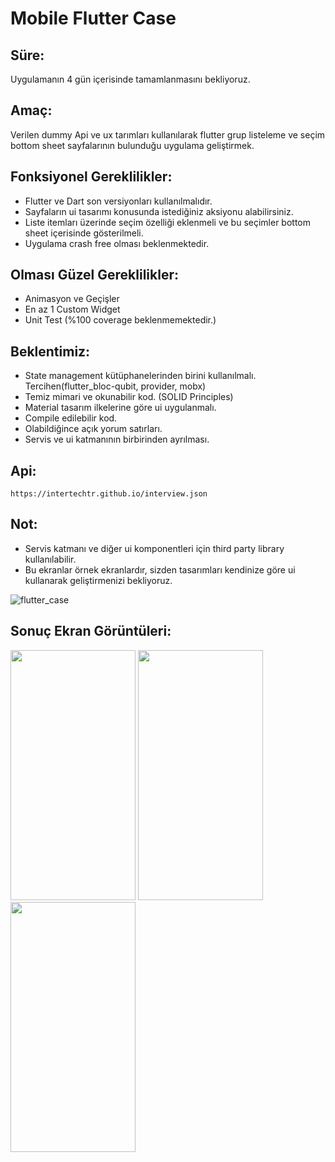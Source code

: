# Mobile Flutter Case 

## Süre: 
Uygulamanın 4 gün içerisinde tamamlanmasını bekliyoruz. 

## Amaç: 
Verilen dummy Api ve ux tarımları kullanılarak flutter grup listeleme ve seçim bottom sheet sayfalarının bulunduğu uygulama geliştirmek. 


## Fonksiyonel  Gereklilikler: 
- Flutter ve Dart son versiyonları kullanılmalıdır.
- Sayfaların ui tasarımı konusunda istediğiniz aksiyonu alabilirsiniz. 
- Liste itemları üzerinde seçim özelliği eklenmeli ve bu seçimler bottom sheet içerisinde gösterilmeli. 
- Uygulama crash free olması beklenmektedir.


## Olması Güzel Gereklilikler: 
- Animasyon ve Geçişler
- En az 1 Custom Widget 
- Unit Test (%100 coverage beklenmemektedir.)

## Beklentimiz: 
- State management kütüphanelerinden birini kullanılmalı. Tercihen(flutter_bloc-qubit, provider, mobx)
- Temiz mimari ve okunabilir kod. (SOLID Principles)
- Material tasarım ilkelerine göre ui uygulanmalı. 
- Compile edilebilir kod. 
- Olabildiğince açık yorum satırları. 
- Servis ve ui katmanının birbirinden ayrılması. 

## Api: 
```
https://intertechtr.github.io/interview.json
```

## Not: 
- Servis katmanı ve diğer ui komponentleri için third party library kullanılabilir.
- Bu ekranlar örnek ekranlardır, sizden tasarımları kendinize göre ui kullanarak geliştirmenizi bekliyoruz.  


![flutter_case](https://github.com/neohubtech/flutter_case_emirhanozgelis/assets/5588840/7957e788-02ab-4178-80c6-ef9898b4f040)


## Sonuç Ekran Görüntüleri: 

<p float="left">
 <img src="https://github.com/neohubtech/flutter_case_emirhanozgelis/assets/35877767/b86423ab-40a9-40b4-96af-9fcb378cb544" height="400" width="200"/>
 <img src="https://github.com/neohubtech/flutter_case_emirhanozgelis/assets/35877767/37b46ca7-1567-42a9-8f14-0bcb537f7c9e" height="400" width="200"/> 
<img src="https://github.com/neohubtech/flutter_case_emirhanozgelis/assets/35877767/5abdf72d-c99e-4576-a686-9dd273a9cc0d" height="400" width="200"/> 
  
</p>










